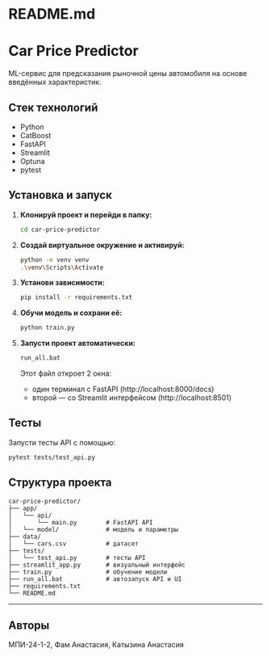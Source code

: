 # README.md

# Car Price Predictor
ML-сервис для предсказания рыночной цены автомобиля на основе введённых характеристик.

## Стек технологий
- Python
- CatBoost
- FastAPI
- Streamlit
- Optuna
- pytest

## Установка и запуск

1. **Клонируй проект и перейди в папку:**
   ```bash
   cd car-price-predictor
   ```

2. **Создай виртуальное окружение и активируй:**
   ```bash
   python -m venv venv
   .\venv\Scripts\Activate  
   ```

3. **Установи зависимости:**
   ```bash
   pip install -r requirements.txt
   ```

4. **Обучи модель и сохрани её:**
   ```bash
   python train.py
   ```

5. **Запусти проект автоматически:**
   ```bash
   run_all.bat
   ```
   Этот файл откроет 2 окна:
   - один терминал с FastAPI (http://localhost:8000/docs)
   - второй — со Streamlit интерфейсом (http://localhost:8501)

## Тесты
Запусти тесты API с помощью:
```bash
pytest tests/test_api.py
```

## Структура проекта
```
car-price-predictor/
├── app/
│   └── api/
│       └── main.py        # FastAPI API
│   └── model/             # модель и параметры
├── data/
│   └── cars.csv           # датасет
├── tests/
│   └── test_api.py        # тесты API
├── streamlit_app.py       # визуальный интерфейс
├── train.py               # обучение модели
├── run_all.bat            # автозапуск API и UI
├── requirements.txt
└── README.md
```

---

## Авторы
МПИ-24-1-2, Фам Анастасия, Катызина Анастасия



